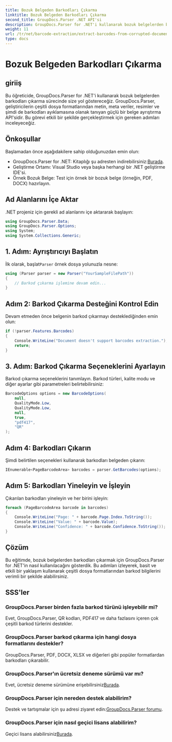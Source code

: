 ```yaml
---
title: Bozuk Belgeden Barkodları Çıkarma
linktitle: Bozuk Belgeden Barkodları Çıkarma
second_title: GroupDocs.Parser .NET API'si
description: GroupDocs.Parser for .NET'i kullanarak bozuk belgelerden barkodları nasıl çıkaracağınızı öğrenin. Adım adım talimatlarla kapsamlı eğitim.
weight: 11
url: /tr/net/barcode-extraction/extract-barcodes-from-corrupted-document/
type: docs
---
```

# Bozuk Belgeden Barkodları Çıkarma

## giriiş
Bu öğreticide, GroupDocs.Parser for .NET'i kullanarak bozuk belgelerden barkodları çıkarma sürecinde size yol göstereceğiz. GroupDocs.Parser, geliştiricilerin çeşitli dosya formatlarından metin, meta veriler, resimler ve şimdi de barkodları ayıklamasına olanak tanıyan güçlü bir belge ayrıştırma API'sidir. Bu görevi etkili bir şekilde gerçekleştirmek için gereken adımları inceleyeceğiz.
## Önkoşullar
Başlamadan önce aşağıdakilere sahip olduğunuzdan emin olun:
-  GroupDocs.Parser for .NET: Kitaplığı şu adresten indirebilirsiniz:[Burada](https://releases.groupdocs.com/parser/net/).
- Geliştirme Ortamı: Visual Studio veya başka herhangi bir .NET geliştirme IDE'si.
- Örnek Bozuk Belge: Test için örnek bir bozuk belge (örneğin, PDF, DOCX) hazırlayın.

## Ad Alanlarını İçe Aktar
.NET projeniz için gerekli ad alanlarını içe aktararak başlayın:
```csharp
using GroupDocs.Parser.Data;
using GroupDocs.Parser.Options;
using System;
using System.Collections.Generic;
```
## 1. Adım: Ayrıştırıcıyı Başlatın
 İlk olarak, başlat`Parser` örnek dosya yolunuzla nesne:
```csharp
using (Parser parser = new Parser("YourSampleFilePath"))
{
    // Barkod çıkarma işlemine devam edin...
}
```
## Adım 2: Barkod Çıkarma Desteğini Kontrol Edin
Devam etmeden önce belgenin barkod çıkarmayı desteklediğinden emin olun:
```csharp
if (!parser.Features.Barcodes)
{
    Console.WriteLine("Document doesn't support barcodes extraction.");
    return;
}
```
## 3. Adım: Barkod Çıkarma Seçeneklerini Ayarlayın
Barkod çıkarma seçeneklerini tanımlayın. Barkod türleri, kalite modu ve diğer ayarlar gibi parametreleri belirtebilirsiniz:
```csharp
BarcodeOptions options = new BarcodeOptions(
    null,
    QualityMode.Low,
    QualityMode.Low,
    null,
    true,
    "pdf417",
    "QR"
);
```
## Adım 4: Barkodları Çıkarın
Şimdi belirtilen seçenekleri kullanarak barkodları belgeden çıkarın:
```csharp
IEnumerable<PageBarcodeArea> barcodes = parser.GetBarcodes(options);
```
## Adım 5: Barkodları Yineleyin ve İşleyin
Çıkarılan barkodları yineleyin ve her birini işleyin:
```csharp
foreach (PageBarcodeArea barcode in barcodes)
{
    Console.WriteLine("Page: " + barcode.Page.Index.ToString());
    Console.WriteLine("Value: " + barcode.Value);
    Console.WriteLine("Confidence: " + barcode.Confidence.ToString());
}
```

## Çözüm
Bu eğitimde, bozuk belgelerden barkodları çıkarmak için GroupDocs.Parser for .NET'in nasıl kullanılacağını gösterdik. Bu adımları izleyerek, basit ve etkili bir yaklaşım kullanarak çeşitli dosya formatlarından barkod bilgilerini verimli bir şekilde alabilirsiniz.

## SSS'ler
### GroupDocs.Parser birden fazla barkod türünü işleyebilir mi?
Evet, GroupDocs.Parser, QR kodları, PDF417 ve daha fazlasını içeren çok çeşitli barkod türlerini destekler.
### GroupDocs.Parser barkod çıkarma için hangi dosya formatlarını destekler?
GroupDocs.Parser, PDF, DOCX, XLSX ve diğerleri gibi popüler formatlardan barkodları çıkarabilir.
### GroupDocs.Parser'ın ücretsiz deneme sürümü var mı?
 Evet, ücretsiz deneme sürümüne erişebilirsiniz[Burada](https://releases.groupdocs.com/).
### GroupDocs.Parser için nereden destek alabilirim?
 Destek ve tartışmalar için şu adresi ziyaret edin:[GroupDocs.Parser forumu](https://forum.groupdocs.com/c/parser/17).
### GroupDocs.Parser için nasıl geçici lisans alabilirim?
 Geçici lisans alabilirsiniz[Burada](https://purchase.groupdocs.com/temporary-license/).